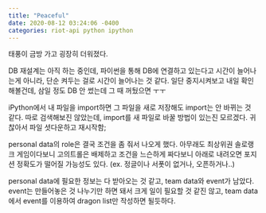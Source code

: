 ```yaml
---
title: "Peaceful"
date: 2020-08-12 03:24:06 -0400
categories: riot-api python ipython
---
```



태풍이 금방 가고 굉장히 더워졌다.

DB 재설계는 아직 하는 중인데, 파이썬을 통해 DB에 연결하고 있는다고 시간이 늘어나는게 아니라,
단순 켜두는 걸로 시간이 늘어나는 것 같다.
일단 중지시켜보고 내일 확인해볼건데, 삼일 정도 DB 안 썼는데 그 때 꺼뒀으면 ㅜㅜ

iPython에서 내 파일을 import하면 그 파일을 새로 저장해도 import는 안 바뀌는 것 같다.
따로 검색해보진 않았는데, import를 새 파일로 바꿀 방법이 있는진 모르겠다.
귀찮아서 파일 셧다운하고 재시작함;

personal data의 role은 결국 조건을 좀 줘서 나오게 했다.
아무래도 최상위권 솔로랭크 게임이다보니 고의트롤은 배제하고 조건을 느슨하게 짜다보니
아래로 내려오면 포지션 정확도가 떨어질 가능성도 있다.
(ex. 정글이나 서폿이 없거나, 오픈하거나..)

personal data에 필요한 정보는 다 받아오는 것 같고, team data와 event가 남았다.
event는 만들어놓은 것 나누기만 하면 돼서 크게 일이 필요할 것 같진 않고,
team data에서 event를 이용하여 dragon list만 작성하면 될듯하다.
